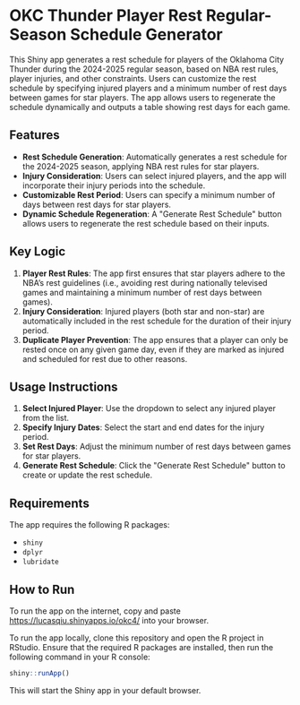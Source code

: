 
# OKC Thunder Player Rest Regular-Season Schedule Generator

This Shiny app generates a rest schedule for players of the Oklahoma City Thunder during the 2024-2025 regular season, based on NBA rest rules, player injuries, and other constraints. Users can customize the rest schedule by specifying injured players and a minimum number of rest days between games for star players. The app allows users to regenerate the schedule dynamically and outputs a table showing rest days for each game.

## Features

- **Rest Schedule Generation**: Automatically generates a rest schedule for the 2024-2025 season, applying NBA rest rules for star players.
- **Injury Consideration**: Users can select injured players, and the app will incorporate their injury periods into the schedule.
- **Customizable Rest Period**: Users can specify a minimum number of days between rest days for star players.
- **Dynamic Schedule Regeneration**: A "Generate Rest Schedule" button allows users to regenerate the rest schedule based on their inputs.

## Key Logic

1. **Player Rest Rules**: The app first ensures that star players adhere to the NBA’s rest guidelines (i.e., avoiding rest during nationally televised games and maintaining a minimum number of rest days between games).
2. **Injury Consideration**: Injured players (both star and non-star) are automatically included in the rest schedule for the duration of their injury period.
3. **Duplicate Player Prevention**: The app ensures that a player can only be rested once on any given game day, even if they are marked as injured and scheduled for rest due to other reasons.

## Usage Instructions

1. **Select Injured Player**: Use the dropdown to select any injured player from the list.
2. **Specify Injury Dates**: Select the start and end dates for the injury period.
3. **Set Rest Days**: Adjust the minimum number of rest days between games for star players.
4. **Generate Rest Schedule**: Click the "Generate Rest Schedule" button to create or update the rest schedule.

## Requirements

The app requires the following R packages:
- `shiny`
- `dplyr`
- `lubridate`

## How to Run
To run the app on the internet, copy and paste https://lucasqiu.shinyapps.io/okc4/ into your browser.

To run the app locally, clone this repository and open the R project in RStudio. Ensure that the required R packages are installed, then run the following command in your R console:

```R
shiny::runApp()
```

This will start the Shiny app in your default browser.

